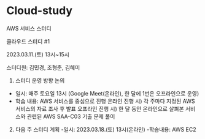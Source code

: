 # Cloud-study
AWS 서비스 스터디

클라우드 스터디 #1

2023.03.11.(토) 13시~15시

스터디원: 김민경, 조형준, 김혜미

1. 스터디 운영 방향 논의
- 일시: 매주 토요일 13시 (Google Meet(온라인), 한 달에 1번은 오프라인으로 운영)
- 학습 내용: AWS 서비스를 중심으로 진행
  온라인 진행 시) 각 주마다 지정된 AWS 서비스의 자료 조사 후 발표
  오프라인 진행 시) 한 달 동안 온라인으로 살펴본 서비스와 관련된 AWS SAA-C03 기출 문제 풀이

2. 다음 주 스터디 계획
-일시: 2023.03.18.(토) 13시(온라인)
-학습내용: AWS EC2
